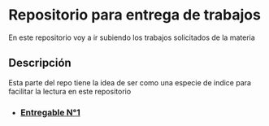 # Repositorio para entrega de trabajos

En este repositorio voy a ir subiendo los trabajos solicitados de la materia

## Descripción

Esta parte del repo tiene la idea de ser como una especie de indice para facilitar la lectura en este repositorio

- ### [Entregable N°1](https://github.com/GonziFlowReloaded/Ingsotguar2/tree/main/8m)